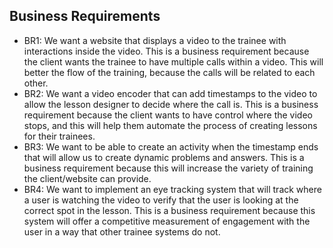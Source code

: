 ## Business Requirements

- BR1: We want a website that displays a video to the trainee with interactions inside the video. This is a business requirement because the client wants the trainee to have multiple calls within a video. This will better the flow of the training, because the calls will be related to each other.
- BR2: We want a video encoder that can add timestamps to the video to allow the lesson designer to decide where the call is. This is a business requirement because the client wants to have control where the video stops, and this will help them automate the process of creating lessons for their trainees.
- BR3: We want to be able to create an activity when the timestamp ends that will allow us to create dynamic problems and answers. This is a business requirement because this will increase the variety of training the client/website can provide.
- BR4: We want to implement an eye tracking system that will track where a user is watching the video to verify that the user is looking at the correct spot in the lesson. This is a business requirement because this system will offer a competitive measurement of engagement with the user in a way that other trainee systems do not.